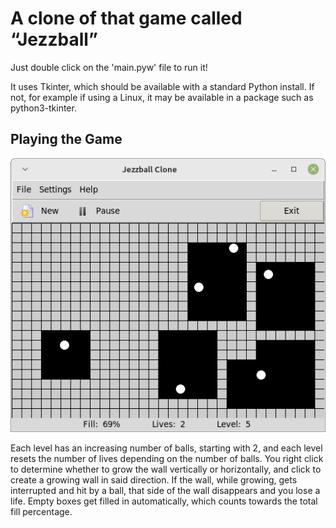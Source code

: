 
A clone of that game called “Jezzball”
======================================

Just double click on the 'main.pyw' file to run it!

It uses Tkinter, which should be available with a standard Python 
install. If not, for example if using a Linux, it may be available 
in a package such as python3-tkinter. 

Playing the Game
----------------

![Screenshot of Game](screenshot.png)

Each level has an increasing number of balls, starting with 2, and 
each level resets the number of lives depending on the number of balls.
You right click to determine whether to grow the wall vertically or 
horizontally, and click to create a growing wall in said direction. 
If the wall, while growing, gets interrupted and hit by a ball, that 
side of the wall disappears and you lose a life. Empty boxes get filled 
in automatically, which counts towards the total fill percentage. 
